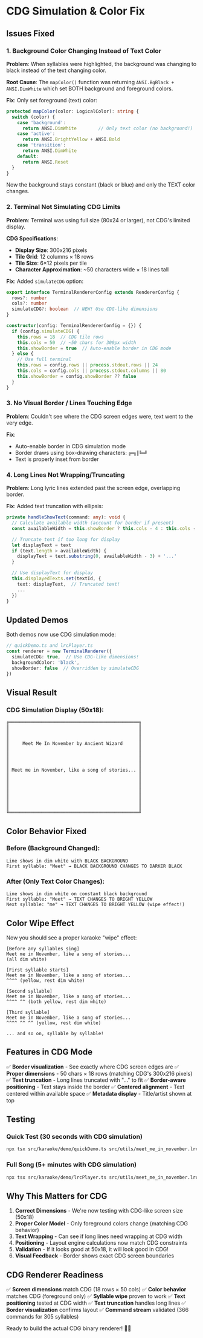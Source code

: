 # CDG Simulation & Color Fix

## Issues Fixed

### 1. Background Color Changing Instead of Text Color
**Problem**: When syllables were highlighted, the background was changing to black instead of the text changing color.

**Root Cause**: The `mapColor()` function was returning `ANSI.BgBlack + ANSI.DimWhite` which set BOTH background and foreground colors.

**Fix**: Only set foreground (text) color:
```typescript
protected mapColor(color: LogicalColor): string {
  switch (color) {
    case 'background':
      return ANSI.DimWhite        // Only text color (no background!)
    case 'active':
      return ANSI.BrightYellow + ANSI.Bold
    case 'transition':
      return ANSI.DimWhite
    default:
      return ANSI.Reset
  }
}
```

Now the background stays constant (black or blue) and only the TEXT color changes.

### 2. Terminal Not Simulating CDG Limits
**Problem**: Terminal was using full size (80x24 or larger), not CDG's limited display.

**CDG Specifications**:
- **Display Size**: 300x216 pixels
- **Tile Grid**: 12 columns × 18 rows
- **Tile Size**: 6×12 pixels per tile
- **Character Approximation**: ~50 characters wide × 18 lines tall

**Fix**: Added `simulateCDG` option:
```typescript
export interface TerminalRendererConfig extends RendererConfig {
  rows?: number
  cols?: number
  simulateCDG?: boolean  // NEW! Use CDG-like dimensions
}

constructor(config: TerminalRendererConfig = {}) {
  if (config.simulateCDG) {
    this.rows = 18  // CDG tile rows
    this.cols = 50  // ~50 chars for 300px width
    this.showBorder = true  // Auto-enable border in CDG mode
  } else {
    // Use full terminal
    this.rows = config.rows || process.stdout.rows || 24
    this.cols = config.cols || process.stdout.columns || 80
    this.showBorder = config.showBorder ?? false
  }
}
```

### 3. No Visual Border / Lines Touching Edge
**Problem**: Couldn't see where the CDG screen edges were, text went to the very edge.

**Fix**:
- Auto-enable border in CDG simulation mode
- Border draws using box-drawing characters: `╔═╗║╚═╝`
- Text is properly inset from border

### 4. Long Lines Not Wrapping/Truncating
**Problem**: Long lyric lines extended past the screen edge, overlapping border.

**Fix**: Added text truncation with ellipsis:
```typescript
private handleShowText(command: any): void {
  // Calculate available width (account for border if present)
  const availableWidth = this.showBorder ? this.cols - 4 : this.cols - 2

  // Truncate text if too long for display
  let displayText = text
  if (text.length > availableWidth) {
    displayText = text.substring(0, availableWidth - 3) + '...'
  }

  // Use displayText for display
  this.displayedTexts.set(textId, {
    text: displayText,  // Truncated text!
    ...
  })
}
```

## Updated Demos

Both demos now use CDG simulation mode:

```typescript
// quickDemo.ts and lrcPlayer.ts
const renderer = new TerminalRenderer({
  simulateCDG: true,  // Use CDG-like dimensions!
  backgroundColor: 'black',
  showBorder: false  // Overridden by simulateCDG
})
```

## Visual Result

### CDG Simulation Display (50x18):
```
╔════════════════════════════════════════════════╗
║                                                ║
║                                                ║
║                                                ║
║     Meet Me In November by Ancient Wizard      ║
║                                                ║
║                                                ║
║                                                ║
║                                                ║
║ Meet me in November, like a song of stories... ║
║                                                ║
║                                                ║
║                                                ║
║                                                ║
║                                                ║
║                                                ║
║                                                ║
╚════════════════════════════════════════════════╝
```

## Color Behavior Fixed

### Before (Background Changed):
```
Line shows in dim white with BLACK BACKGROUND
First syllable: "Meet" → BLACK BACKGROUND CHANGES TO DARKER BLACK
```

### After (Only Text Color Changes):
```
Line shows in dim white on constant black background
First syllable: "Meet" → TEXT CHANGES TO BRIGHT YELLOW
Next syllable: "me" → TEXT CHANGES TO BRIGHT YELLOW (wipe effect!)
```

## Color Wipe Effect

Now you should see a proper karaoke "wipe" effect:

```
[Before any syllables sing]
Meet me in November, like a song of stories...
(all dim white)

[First syllable starts]
Meet me in November, like a song of stories...
^^^^ (yellow, rest dim white)

[Second syllable]
Meet me in November, like a song of stories...
^^^^ ^^ (both yellow, rest dim white)

[Third syllable]
Meet me in November, like a song of stories...
^^^^ ^^ ^^ (yellow, rest dim white)

... and so on, syllable by syllable!
```

## Features in CDG Mode

✅ **Border visualization** - See exactly where CDG screen edges are
✅ **Proper dimensions** - 50 chars × 18 rows (matching CDG's 300x216 pixels)
✅ **Text truncation** - Long lines truncated with "..." to fit
✅ **Border-aware positioning** - Text stays inside the border
✅ **Centered alignment** - Text centered within available space
✅ **Metadata display** - Title/artist shown at top

## Testing

### Quick Test (30 seconds with CDG simulation)
```bash
npx tsx src/karaoke/demo/quickDemo.ts src/utils/meet_me_in_november.lrc 30
```

### Full Song (5+ minutes with CDG simulation)
```bash
npx tsx src/karaoke/demo/lrcPlayer.ts src/utils/meet_me_in_november.lrc
```

## Why This Matters for CDG

1. **Correct Dimensions** - We're now testing with CDG-like screen size (50x18)
2. **Proper Color Model** - Only foreground colors change (matching CDG behavior)
3. **Text Wrapping** - Can see if long lines need wrapping at CDG width
4. **Positioning** - Layout engine calculations now match CDG constraints
5. **Validation** - If it looks good at 50x18, it will look good in CDG!
6. **Visual Feedback** - Border shows exact CDG screen boundaries

## CDG Renderer Readiness

✅ **Screen dimensions** match CDG (18 rows × 50 cols)
✅ **Color behavior** matches CDG (foreground only)
✅ **Syllable wipe** proven to work
✅ **Text positioning** tested at CDG width
✅ **Text truncation** handles long lines
✅ **Border visualization** confirms layout
✅ **Command stream** validated (366 commands for 305 syllables)

Ready to build the actual CDG binary renderer! 🎤✨
